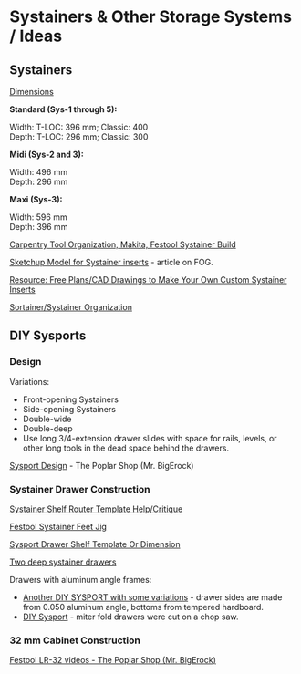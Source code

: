 # Systainers & Other Storage Systems / Ideas

## Systainers

[Dimensions](https://www.tanos.de/007/En/HOME/PRODUCT_AREAS/systainer/Dimensions.html)

**Standard (Sys-1 through 5):**

Width: T-LOC: 396 mm; Classic: 400  
Depth: T-LOC: 296 mm; Classic: 300

**Midi (Sys-2 and 3):**

Width: 496 mm  
Depth: 296 mm

**Maxi (Sys-3):**

Width: 596 mm  
Depth: 396 mm

[Carpentry Tool Organization, Makita, Festool Systainer Build](https://www.youtube.com/watch?v=LHMyhuZo2a0)

[Sketchup Model for Systainer inserts](https://3dwarehouse.sketchup.com/model/edf07d0204c1820b7adda53967d00c3f/Systainer-Inserts) - article on FOG.

[Resource: Free Plans/CAD Drawings to Make Your Own Custom Systainer Inserts](https://www.core77.com/posts/68718/Resource-Free-PlansCAD-Drawings-to-Make-Your-Own-Custom-Systainer-Inserts)

[Sortainer/Systainer Organization](http://festoolownersgroup.com/festool-and-tanos-systainers/sortainersystainer-organization/)


## DIY Sysports

### Design

Variations:
* Front-opening Systainers
* Side-opening Systainers
* Double-wide
* Double-deep
* Use long 3/4-extension drawer slides with space for rails, levels, or other long tools in the dead space behind the drawers.

[Sysport Design](https://www.youtube.com/watch?v=ijrgA5M2Xls) - The Poplar Shop (Mr. BigErock)

### Systainer Drawer Construction

[Systainer Shelf Router Template Help/Critique](http://festoolownersgroup.com/festool-jigs-tool-enhancements/systainer-shelf-router-template-helpcritique/)

[Festool Systainer Feet Jig](http://festoolownersgroup.com/festool-jigs-tool-enhancements/festool-systainer-feet-jig/)

[Sysport Drawer Shelf Template Or Dimension](http://festoolownersgroup.com/festool-how-to/sysport-drawer-shelf-template-or-dimension/)

[Two deep systainer drawers](http://festoolownersgroup.com/workshops-and-mobile-vehicle-based-shops/two-deep-systainer-drawers)

Drawers with aluminum angle frames:
* [Another DIY SYSPORT with some variations](http://festoolownersgroup.com/festool-and-tanos-systainers/another-diy-sysport-with-some-variations/msg379563) - drawer sides are made from 0.050 aluminum angle, bottoms from tempered hardboard.
* [DIY Sysport](http://festoolownersgroup.com/festool-and-tanos-systainers/diy-sysport/msg370423) - miter fold drawers were cut on a chop saw.

### 32 mm Cabinet Construction

[Festool LR-32 videos - The Poplar Shop (Mr. BigErock)](https://www.youtube.com/playlist?list=PLWQ1DAMaquDjTtCUIELBfVrNtocbQPXsy)
